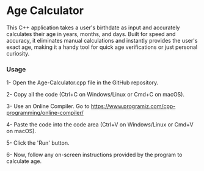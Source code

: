# Age Calculator

This C++ application takes a user's birthdate as input and accurately calculates their age in years, months, and days. Built for speed and accuracy, it eliminates manual calculations and instantly provides the user's exact age, making it a handy tool for quick age verifications or just personal curiosity.

### Usage


1- Open the Age-Calculator.cpp file in the GitHub repository.

2- Copy all the code (Ctrl+C on Windows/Linux or Cmd+C on macOS).

3- Use an Online Compiler. Go to https://www.programiz.com/cpp-programming/online-compiler/

4- Paste the code into the code area (Ctrl+V on Windows/Linux or Cmd+V on macOS).

5- Click the 'Run' button.

6- Now, follow any on-screen instructions provided by the program to calculate age.


